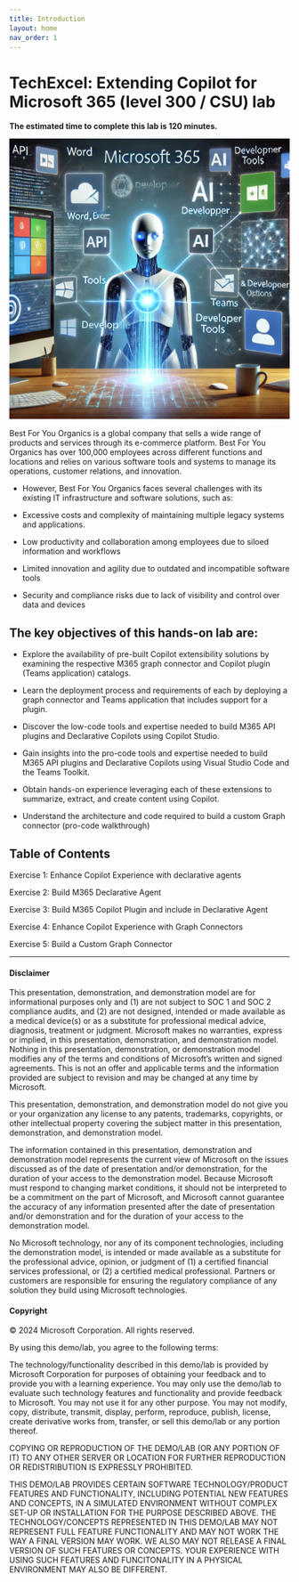 ```yaml
---
title: Introduction
layout: home
nav_order: 1
---
```


# TechExcel: Extending Copilot for Microsoft 365 (level 300 / CSU) lab

**The estimated time to complete this lab is 120 minutes.**

![extensibilityIMAGEbyChatGPT.jpg](media/extensibilityIMAGEbyChatGPT.jpg)

Best For You Organics is a global company that sells a wide range of products and services through its e-commerce platform. Best For You Organics has over 100,000 employees across different functions and locations and relies on various software tools and systems to manage its operations, customer relations, and innovation. 

- However, Best For You Organics faces several challenges with its existing IT infrastructure and software solutions, such as: 

- Excessive costs and complexity of maintaining multiple legacy systems and applications. 

- Low productivity and collaboration among employees due to siloed information and workflows 

- Limited innovation and agility due to outdated and incompatible software tools 

- Security and compliance risks due to lack of visibility and control over data and devices



## The key objectives of this hands-on lab are: 

- Explore the availability of pre-built Copilot extensibility solutions by examining the respective M365 graph connector and Copilot plugin (Teams application) catalogs.  

- Learn the deployment process and requirements of each by deploying a graph connector and Teams application that includes support for a plugin.  

- Discover the low-code tools and expertise needed to build M365 API plugins and Declarative Copilots using Copilot Studio.  

- Gain insights into the pro-code tools and expertise needed to build M365 API plugins and Declarative Copilots using Visual Studio Code and the Teams Toolkit.  

- Obtain hands-on experience leveraging each of these extensions to summarize, extract, and create content using Copilot.

- Understand the architecture and code required to build a custom Graph connector (pro-code walkthrough)
  

## Table of Contents 

Exercise 1: Enhance Copilot Experience with declarative agents

Exercise 2: Build M365 Declarative Agent

Exercise 3: Build M365 Copilot Plugin and include in Declarative Agent

Exercise 4: Enhance Copilot Experience with Graph Connectors

Exercise 5: Build a Custom Graph Connector

---

#### Disclaimer

This presentation, demonstration, and demonstration model are for informational purposes only and (1) are not subject to SOC 1 and SOC 2 compliance audits, and (2) are not designed, intended or made available as a medical device(s) or as a substitute for professional medical advice, diagnosis, treatment or judgment. Microsoft makes no warranties, express or implied, in this presentation, demonstration, and demonstration model. Nothing in this presentation, demonstration, or demonstration model modifies any of the terms and conditions of Microsoft’s written and signed agreements. This is not an offer and applicable terms and the information provided are subject to revision and may be changed at any time by Microsoft.

This presentation, demonstration, and demonstration model do not give you or your organization any license to any patents, trademarks, copyrights, or other intellectual property covering the subject matter in this presentation, demonstration, and demonstration model.

The information contained in this presentation, demonstration and demonstration model represents the current view of Microsoft on the issues discussed as of the date of presentation and/or demonstration, for the duration of your access to the demonstration model. Because Microsoft must respond to changing market conditions, it should not be interpreted to be a commitment on the part of Microsoft, and Microsoft cannot guarantee the accuracy of any information presented after the date of presentation and/or demonstration and for the duration of your access to the demonstration model.

No Microsoft technology, nor any of its component technologies, including the demonstration model, is intended or made available as a substitute for the professional advice, opinion, or judgment of (1) a certified financial services professional, or (2) a certified medical professional. Partners or customers are responsible for ensuring the regulatory compliance of any solution they build using Microsoft technologies.

#### Copyright

© 2024 Microsoft Corporation. All rights reserved. 

By using this demo/lab, you agree to the following terms:

The technology/functionality described in this demo/lab is provided by Microsoft Corporation for purposes of obtaining your feedback and to provide you with a learning experience. You may only use the demo/lab to evaluate such technology features and functionality and provide feedback to Microsoft. You may not use it for any other purpose. You may not modify, copy, distribute, transmit, display, perform, reproduce, publish, license, create derivative works from, transfer, or sell this demo/lab or any portion thereof.

COPYING OR REPRODUCTION OF THE DEMO/LAB (OR ANY PORTION OF IT) TO ANY OTHER SERVER OR LOCATION FOR FURTHER REPRODUCTION OR REDISTRIBUTION IS EXPRESSLY PROHIBITED.

THIS DEMO/LAB PROVIDES CERTAIN SOFTWARE TECHNOLOGY/PRODUCT FEATURES AND FUNCTIONALITY, INCLUDING POTENTIAL NEW FEATURES AND CONCEPTS, IN A SIMULATED ENVIRONMENT WITHOUT COMPLEX SET-UP OR INSTALLATION FOR THE PURPOSE DESCRIBED ABOVE. THE TECHNOLOGY/CONCEPTS REPRESENTED IN THIS DEMO/LAB MAY NOT REPRESENT FULL FEATURE FUNCTIONALITY AND MAY NOT WORK THE WAY A FINAL VERSION MAY WORK. WE ALSO MAY NOT RELEASE A FINAL VERSION OF SUCH FEATURES OR CONCEPTS. YOUR EXPERIENCE WITH USING SUCH FEATURES AND FUNCITONALITY IN A PHYSICAL ENVIRONMENT MAY ALSO BE DIFFERENT.
